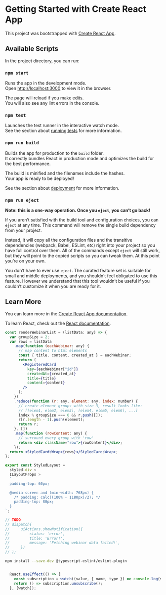# Getting Started with Create React App

This project was bootstrapped with [Create React App](https://github.com/facebook/create-react-app).

## Available Scripts

In the project directory, you can run:

### `npm start`

Runs the app in the development mode.\
Open [http://localhost:3000](http://localhost:3000) to view it in the browser.

The page will reload if you make edits.\
You will also see any lint errors in the console.

### `npm test`

Launches the test runner in the interactive watch mode.\
See the section about [running tests](https://facebook.github.io/create-react-app/docs/running-tests) for more information.

### `npm run build`

Builds the app for production to the `build` folder.\
It correctly bundles React in production mode and optimizes the build for the best performance.

The build is minified and the filenames include the hashes.\
Your app is ready to be deployed!

See the section about [deployment](https://facebook.github.io/create-react-app/docs/deployment) for more information.

### `npm run eject`

**Note: this is a one-way operation. Once you `eject`, you can’t go back!**

If you aren’t satisfied with the build tool and configuration choices, you can `eject` at any time. This command will remove the single build dependency from your project.

Instead, it will copy all the configuration files and the transitive dependencies (webpack, Babel, ESLint, etc) right into your project so you have full control over them. All of the commands except `eject` will still work, but they will point to the copied scripts so you can tweak them. At this point you’re on your own.

You don’t have to ever use `eject`. The curated feature set is suitable for small and middle deployments, and you shouldn’t feel obligated to use this feature. However we understand that this tool wouldn’t be useful if you couldn’t customize it when you are ready for it.

## Learn More

You can learn more in the [Create React App documentation](https://facebook.github.io/create-react-app/docs/getting-started).

To learn React, check out the [React documentation](https://reactjs.org/).

```jsx
const renderWebinarList = (listData: any) => {
  var groupSize = 2;
  var rows = listData
    .map(function (eachWebinar: any) {
      // map content to html elements
      const { title, content, created_at } = eachWebinar;
      return (
        <RegisteredCard
          key={eachWebinar["id"]}
          createdAt={created_at}
          title={title}
          content={content}
        />
      );
    })
    .reduce(function (r: any, element: any, index: number) {
      // create element groups with size 3, result looks like:
      // [[elem1, elem2, elem3], [elem4, elem5, elem6], ...]
      index % groupSize === 0 && r.push([]);
      r[r.length - 1].push(element);
      return r;
    }, [])
    .map(function (rowContent: any) {
      // surround every group with 'row'
      return <div className="row">{rowContent}</div>;
    });
  return <StyledCardsWrap>{rows}</StyledCardsWrap>;
};

export const StyledLayout =
  styled.div <
  ILayoutProps >
  `
  padding-top: 60px;

  @media screen and (min-width: 768px) {
    /* padding: calc((100% - 1180px)/2); */
    padding-top: 80px;
  }
`;

// TODO
// dispatch(
//     uiActions.showNotification({
//         status: 'error',
//         title: 'Error!',
//         message: 'Fetching webinar data failed!',
//     })
// );
```

```sh
npm install --save-dev @typescript-eslint/eslint-plugin
```

```js

  React.useEffect(() => {
    const subscription = watch((value, { name, type }) => console.log(value, name, type));
    return () => subscription.unsubscribe();
  }, [watch]);

```